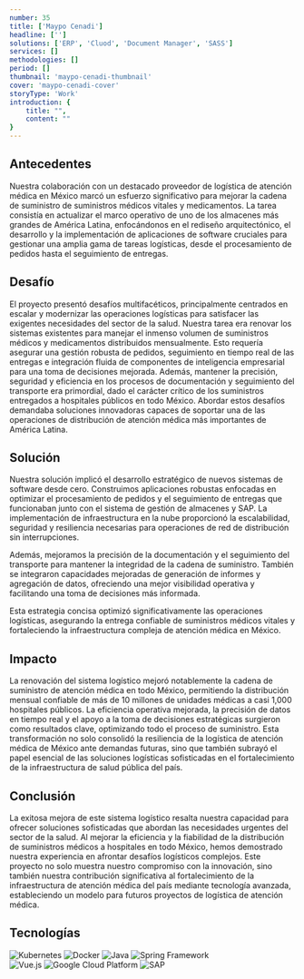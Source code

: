 ```yaml
---
number: 35
title: ['Maypo Cenadi']
headline: ['']
solutions: ['ERP', 'Cluod', 'Document Manager', 'SASS']
services: []
methodologies: []
period: []
thumbnail: 'maypo-cenadi-thumbnail'
cover: 'maypo-cenadi-cover'
storyType: 'Work'
introduction: {
    title: "",
    content: ""
}
---
```


## Antecedentes

Nuestra colaboración con un destacado proveedor de logística de atención médica en México marcó un esfuerzo significativo para mejorar la cadena de suministro de suministros médicos vitales y medicamentos. La tarea consistía en actualizar el marco operativo de uno de los almacenes más grandes de América Latina, enfocándonos en el rediseño arquitectónico, el desarrollo y la implementación de aplicaciones de software cruciales para gestionar una amplia gama de tareas logísticas, desde el procesamiento de pedidos hasta el seguimiento de entregas.

## Desafío

El proyecto presentó desafíos multifacéticos, principalmente centrados en escalar y modernizar las operaciones logísticas para satisfacer las exigentes necesidades del sector de la salud. Nuestra tarea era renovar los sistemas existentes para manejar el inmenso volumen de suministros médicos y medicamentos distribuidos mensualmente. Esto requería asegurar una gestión robusta de pedidos, seguimiento en tiempo real de las entregas e integración fluida de componentes de inteligencia empresarial para una toma de decisiones mejorada. Además, mantener la precisión, seguridad y eficiencia en los procesos de documentación y seguimiento del transporte era primordial, dado el carácter crítico de los suministros entregados a hospitales públicos en todo México. Abordar estos desafíos demandaba soluciones innovadoras capaces de soportar una de las operaciones de distribución de atención médica más importantes de América Latina.

## Solución

Nuestra solución implicó el desarrollo estratégico de nuevos sistemas de software desde cero. Construimos aplicaciones robustas enfocadas en optimizar el procesamiento de pedidos y el seguimiento de entregas que funcionaban junto con el sistema de gestión de almacenes y SAP. La implementación de infraestructura en la nube proporcionó la escalabilidad, seguridad y resiliencia necesarias para operaciones de red de distribución sin interrupciones.

Además, mejoramos la precisión de la documentación y el seguimiento del transporte para mantener la integridad de la cadena de suministro. También se integraron capacidades mejoradas de generación de informes y agregación de datos, ofreciendo una mejor visibilidad operativa y facilitando una toma de decisiones más informada.

Esta estrategia concisa optimizó significativamente las operaciones logísticas, asegurando la entrega confiable de suministros médicos vitales y fortaleciendo la infraestructura compleja de atención médica en México.

## Impacto

La renovación del sistema logístico mejoró notablemente la cadena de suministro de atención médica en todo México, permitiendo la distribución mensual confiable de más de 10 millones de unidades médicas a casi 1,000 hospitales públicos. La eficiencia operativa mejorada, la precisión de datos en tiempo real y el apoyo a la toma de decisiones estratégicas surgieron como resultados clave, optimizando todo el proceso de suministro. Esta transformación no solo consolidó la resiliencia de la logística de atención médica de México ante demandas futuras, sino que también subrayó el papel esencial de las soluciones logísticas sofisticadas en el fortalecimiento de la infraestructura de salud pública del país.

## Conclusión

La exitosa mejora de este sistema logístico resalta nuestra capacidad para ofrecer soluciones sofisticadas que abordan las necesidades urgentes del sector de la salud. Al mejorar la eficiencia y la fiabilidad de la distribución de suministros médicos a hospitales en todo México, hemos demostrado nuestra experiencia en afrontar desafíos logísticos complejos. Este proyecto no solo muestra nuestro compromiso con la innovación, sino también nuestra contribución significativa al fortalecimiento de la infraestructura de atención médica del país mediante tecnología avanzada, estableciendo un modelo para futuros proyectos de logística de atención médica.

## Tecnologías

<div class="story_story__mainContent__technologies__v5XXm">
  <div class="story_story__mainContent__technologies__images__6NSg5">
    <div>
      <img loading="lazy" src="/technologies/kubernetes.svg" alt="Kubernetes"/>
      <img loading="lazy" src="/technologies/docker.svg" alt="Docker"/>
      <img loading="lazy" src="/technologies/java.svg" alt="Java"/>
      <img loading="lazy" src="/technologies/spring.svg" alt="Spring Framework"/>
    </div>
  </div>
  <div class="story_story__mainContent__technologies__images__6NSg5">
    <div>
      <img loading="lazy" src="/technologies/vue.svg" alt="Vue.js"/>
      <img loading="lazy" src="/technologies/gcloud.svg" alt="Google Cloud Platform"/>
      <img loading="lazy" src="/technologies/sap.svg" alt="SAP"/>
    </div>
  </div>
</div>